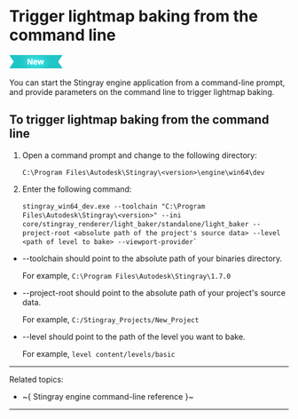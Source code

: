 # Trigger lightmap baking from the command line

[![NEW](../../../images/new.png "What else is new in v1.7?")](../../../release_notes/readme_1.7.html)

You can start the Stingray engine application from a command-line prompt, and provide parameters on the command line to trigger lightmap baking.

## To trigger lightmap baking from the command line

1.  Open a command prompt and change to the following directory:

		C:\Program Files\Autodesk\Stingray\<version>\engine\win64\dev

2.  Enter the following command:

    ~~~
    stingray_win64_dev.exe --toolchain "C:\Program Files\Autodesk\Stingray\<version>" --ini core/stingray_renderer/light_baker/standalone/light_baker --project-root <absolute path of the project's source data> --level <path of level to bake> --viewport-provider`
    ~~~

- --toolchain should point to the absolute path of your binaries directory.

  	For example, `C:\Program Files\Autodesk\Stingray\1.7.0`

- --project-root should point to the absolute path of your project's source data.

	For example, `C:/Stingray_Projects/New_Project`

- --level should point to the path of the level you want to bake.

	For example, `level content/levels/basic`

---
Related topics:
- ~{ Stingray engine command-line reference }~
---
